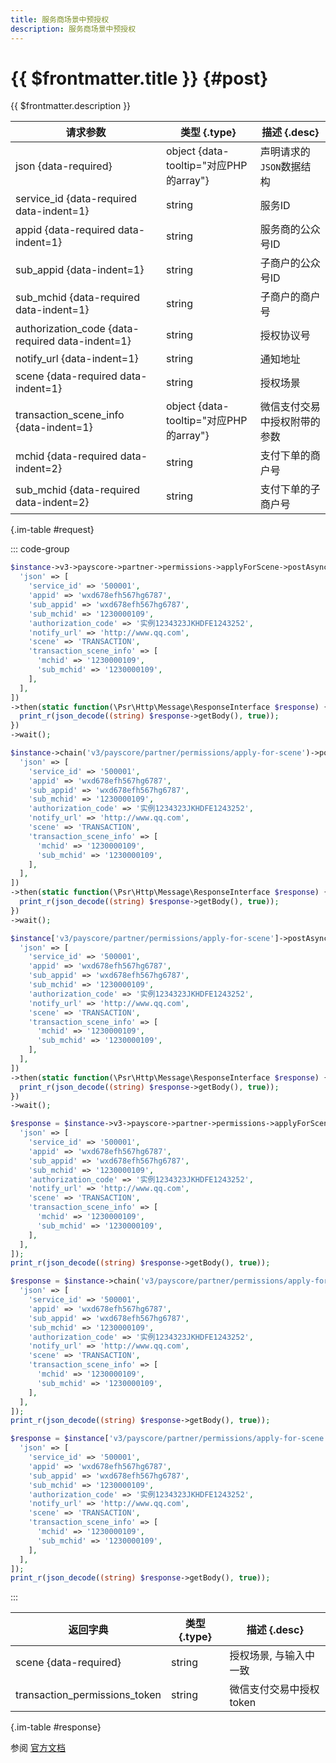 ```yaml
---
title: 服务商场景中预授权
description: 服务商场景中预授权
---
```


# {{ $frontmatter.title }} {#post}

{{ $frontmatter.description }}

| 请求参数 | 类型 {.type} | 描述 {.desc}
| --- | --- | ---
| json {data-required} | object {data-tooltip="对应PHP的array"} | 声明请求的`JSON`数据结构
| service_id {data-required data-indent=1} | string | 服务ID
| appid {data-required data-indent=1} | string | 服务商的公众号ID
| sub_appid {data-indent=1} | string | 子商户的公众号ID
| sub_mchid {data-required data-indent=1} | string | 子商户的商户号
| authorization_code {data-required data-indent=1} | string | 授权协议号
| notify_url {data-indent=1} | string | 通知地址
| scene {data-required data-indent=1} | string | 授权场景
| transaction_scene_info {data-indent=1} | object {data-tooltip="对应PHP的array"} | 微信支付交易中授权附带的参数
| mchid {data-required data-indent=2} | string | 支付下单的商户号
| sub_mchid {data-required data-indent=2} | string | 支付下单的子商户号

{.im-table #request}

::: code-group

```php [异步纯链式]
$instance->v3->payscore->partner->permissions->applyForScene->postAsync([
  'json' => [
    'service_id' => '500001',
    'appid' => 'wxd678efh567hg6787',
    'sub_appid' => 'wxd678efh567hg6787',
    'sub_mchid' => '1230000109',
    'authorization_code' => '实例1234323JKHDFE1243252',
    'notify_url' => 'http://www.qq.com',
    'scene' => 'TRANSACTION',
    'transaction_scene_info' => [
      'mchid' => '1230000109',
      'sub_mchid' => '1230000109',
    ],
  ],
])
->then(static function(\Psr\Http\Message\ResponseInterface $response) {
  print_r(json_decode((string) $response->getBody(), true));
})
->wait();
```

```php [异步声明式]
$instance->chain('v3/payscore/partner/permissions/apply-for-scene')->postAsync([
  'json' => [
    'service_id' => '500001',
    'appid' => 'wxd678efh567hg6787',
    'sub_appid' => 'wxd678efh567hg6787',
    'sub_mchid' => '1230000109',
    'authorization_code' => '实例1234323JKHDFE1243252',
    'notify_url' => 'http://www.qq.com',
    'scene' => 'TRANSACTION',
    'transaction_scene_info' => [
      'mchid' => '1230000109',
      'sub_mchid' => '1230000109',
    ],
  ],
])
->then(static function(\Psr\Http\Message\ResponseInterface $response) {
  print_r(json_decode((string) $response->getBody(), true));
})
->wait();
```

```php [异步属性式]
$instance['v3/payscore/partner/permissions/apply-for-scene']->postAsync([
  'json' => [
    'service_id' => '500001',
    'appid' => 'wxd678efh567hg6787',
    'sub_appid' => 'wxd678efh567hg6787',
    'sub_mchid' => '1230000109',
    'authorization_code' => '实例1234323JKHDFE1243252',
    'notify_url' => 'http://www.qq.com',
    'scene' => 'TRANSACTION',
    'transaction_scene_info' => [
      'mchid' => '1230000109',
      'sub_mchid' => '1230000109',
    ],
  ],
])
->then(static function(\Psr\Http\Message\ResponseInterface $response) {
  print_r(json_decode((string) $response->getBody(), true));
})
->wait();
```

```php [同步纯链式]
$response = $instance->v3->payscore->partner->permissions->applyForScene->post([
  'json' => [
    'service_id' => '500001',
    'appid' => 'wxd678efh567hg6787',
    'sub_appid' => 'wxd678efh567hg6787',
    'sub_mchid' => '1230000109',
    'authorization_code' => '实例1234323JKHDFE1243252',
    'notify_url' => 'http://www.qq.com',
    'scene' => 'TRANSACTION',
    'transaction_scene_info' => [
      'mchid' => '1230000109',
      'sub_mchid' => '1230000109',
    ],
  ],
]);
print_r(json_decode((string) $response->getBody(), true));
```

```php [同步声明式]
$response = $instance->chain('v3/payscore/partner/permissions/apply-for-scene')->post([
  'json' => [
    'service_id' => '500001',
    'appid' => 'wxd678efh567hg6787',
    'sub_appid' => 'wxd678efh567hg6787',
    'sub_mchid' => '1230000109',
    'authorization_code' => '实例1234323JKHDFE1243252',
    'notify_url' => 'http://www.qq.com',
    'scene' => 'TRANSACTION',
    'transaction_scene_info' => [
      'mchid' => '1230000109',
      'sub_mchid' => '1230000109',
    ],
  ],
]);
print_r(json_decode((string) $response->getBody(), true));
```

```php [同步属性式]
$response = $instance['v3/payscore/partner/permissions/apply-for-scene']->post([
  'json' => [
    'service_id' => '500001',
    'appid' => 'wxd678efh567hg6787',
    'sub_appid' => 'wxd678efh567hg6787',
    'sub_mchid' => '1230000109',
    'authorization_code' => '实例1234323JKHDFE1243252',
    'notify_url' => 'http://www.qq.com',
    'scene' => 'TRANSACTION',
    'transaction_scene_info' => [
      'mchid' => '1230000109',
      'sub_mchid' => '1230000109',
    ],
  ],
]);
print_r(json_decode((string) $response->getBody(), true));
```

:::

| 返回字典 | 类型 {.type} | 描述 {.desc}
| --- | --- | ---
| scene {data-required}| string | 授权场景, 与输入中一致
| transaction_permissions_token | string | 微信支付交易中授权token

{.im-table #response}

参阅 [官方文档](https://pay.weixin.qq.com/docs/partner/apis/partner-weixin-pay-score/partner-service-auth/scene-apply-partner-permissions.html)
